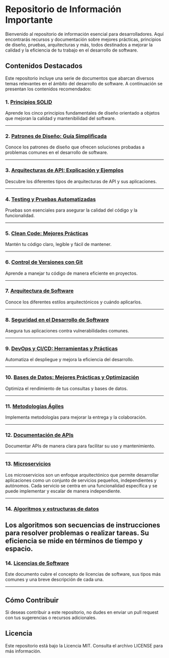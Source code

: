 # Repositorio de Información Importante

Bienvenido al repositorio de información esencial para desarrolladores. Aquí encontrarás recursos y documentación sobre mejores prácticas, principios de diseño, pruebas, arquitecturas y más, todos destinados a mejorar la calidad y la eficiencia de tu trabajo en el desarrollo de software.

## Contenidos Destacados

Este repositorio incluye una serie de documentos que abarcan diversos temas relevantes en el ámbito del desarrollo de software. A continuación se presentan los contenidos recomendados:


### 1. [Principios SOLID](1_solid.md)
Aprende los cinco principios fundamentales de diseño orientado a objetos que mejoran la calidad y mantenibilidad del software.

---

### 2. [Patrones de Diseño: Guía Simplificada](2_patrones_diseno.md)
Conoce los patrones de diseño que ofrecen soluciones probadas a problemas comunes en el desarrollo de software.


---

### 3. [Arquitecturas de API: Explicación y Ejemplos](3_tipos_de_apis.md)
Descubre los diferentes tipos de arquitecturas de API y sus aplicaciones.


---

### 4. [Testing y Pruebas Automatizadas](4_testing.md)
Pruebas son esenciales para asegurar la calidad del código y la funcionalidad.


---

### 5. [Clean Code: Mejores Prácticas](5_clean_code.md)
Mantén tu código claro, legible y fácil de mantener.


---

### 6. [Control de Versiones con Git](6_control_versiones.md)
Aprende a manejar tu código de manera eficiente en proyectos.


---

### 7. [Arquitectura de Software](7_arquitectura.md)
Conoce los diferentes estilos arquitectónicos y cuándo aplicarlos.


---

### 8. [Seguridad en el Desarrollo de Software](8_seguridad.md)
Asegura tus aplicaciones contra vulnerabilidades comunes.

---

### 9. [DevOps y CI/CD: Herramientas y Prácticas](9_devops.md)
Automatiza el despliegue y mejora la eficiencia del desarrollo.

---

### 10. [Bases de Datos: Mejores Prácticas y Optimización](10_bases_de_datos.md)
Optimiza el rendimiento de tus consultas y bases de datos.


---

### 11. [Metodologías Ágiles](11_agile.md)
Implementa metodologías para mejorar la entrega y la colaboración.

---

### 12. [Documentación de APIs](12_documentacion_apis.md)
Documentar APIs de manera clara para facilitar su uso y mantenimiento.


---

### 13. [Microservicios](13_microservicios.md) 
Los microservicios son un enfoque arquitectónico que permite desarrollar aplicaciones como un conjunto de servicios pequeños, independientes y autónomos. Cada servicio se centra en una funcionalidad específica y se puede implementar y escalar de manera independiente.

---

### 14. [Algoritmos y estructuras de datos](14_algoritmos_y_estructura_de_datos.md) 
Los algoritmos son secuencias de instrucciones para resolver problemas o realizar tareas. Su eficiencia se mide en términos de tiempo y espacio.
---

### 14. [Licencias de Software](15_licencias.md) 
Este documento cubre el concepto de licencias de software, sus tipos más comunes y una breve descripción de cada una.

---
## Cómo Contribuir

Si deseas contribuir a este repositorio, no dudes en enviar un pull request con tus sugerencias o recursos adicionales.

## Licencia

Este repositorio está bajo la Licencia MIT. Consulta el archivo LICENSE para más información.
